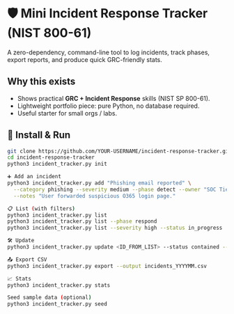 # 🛡️ Mini Incident Response Tracker (NIST 800-61)

A zero-dependency, command-line tool to log incidents, track phases, export reports, and produce quick GRC-friendly stats.

## Why this exists
- Shows practical **GRC + Incident Response** skills (NIST SP 800-61).
- Lightweight portfolio piece: pure Python, no database required.
- Useful starter for small orgs / labs.

## 🔧 Install & Run
```bash
git clone https://github.com/YOUR-USERNAME/incident-response-tracker.git
cd incident-response-tracker
python3 incident_tracker.py init

➕ Add an incident
python3 incident_tracker.py add "Phishing email reported" \
  --category phishing --severity medium --phase detect --owner "SOC Tier 1" \
  --notes "User forwarded suspicious O365 login page."

📋 List (with filters)
python3 incident_tracker.py list
python3 incident_tracker.py list --phase respond
python3 incident_tracker.py list --severity high --status in_progress

🛠 Update
python3 incident_tracker.py update <ID_FROM_LIST> --status contained --phase respond --notes "Blocked domain; reset user creds."

📤 Export CSV
python3 incident_tracker.py export --output incidents_YYYYMM.csv

📈 Stats
python3 incident_tracker.py stats

Seed sample data (optional)
python3 incident_tracker.py seed
